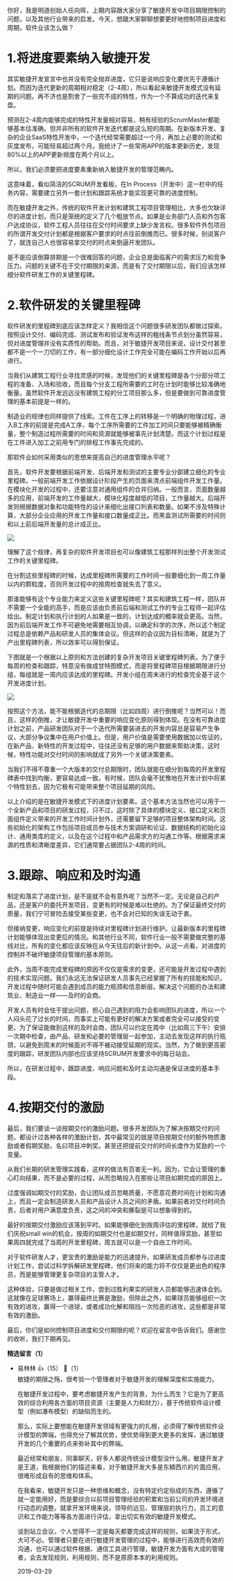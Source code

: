 你好，我是明道创始人任向晖，上期内容跟大家分享了敏捷开发中项目期限控制的问题，以及其他行业带来的启发。今天，想跟大家聊聊想要更好地控制项目进度和周期，软件业该怎么做？

# 1.将进度要素纳入敏捷开发

其实敏捷开发宣言中也并没有完全抛弃进度，它只是说响应变化要优先于遵循计划。而因为迭代更新的周期相对稳定（2-4周），所以看起来敏捷开发模式没有延期的问题。再不济也是割舍了一些完不成的特性，作为一个不算成功的迭代来复盘。

预测在2-4周内能够完成的特性开发量相对容易，稍有经验的ScrumMaster都能够基本估准确。但并非所有的软件开发迭代都是这么短的周期。在新版本开发、复杂的企业SaaS特性开发中，一个迭代经常需要超过一个月，再加上必要的测试和灰度发布，可能轻易超过两个月。我统计了一些常用APP的版本更新历史，发现80%以上的APP更新频度在两个月以上。

所以，我们必须要把进度要素重新纳入敏捷开发的管理范畴内。

这意味着，看似简洁的SCRUM开发看板，在In Process（开发中）这一栏中的任务内容，需要建立另外一套计划和跟踪系统才能实现更可靠的进度控制。

而在敏捷开发之外，传统的软件开发计划和建筑工程项目管理相比，大多也欠缺详尽的进度计划，而只是笼统的定义了几个粗放节点。如果是业务部门人员和外包客户达成协议，软件工程人员往往在交付时间要求上缺少发言权。很多软件外包项目的所谓开发交付计划都是根据客户要求的时点往前倒推而已。很多时候，别说客户了，就连自己人也很容易拿交付的时点来倒逼开发团队。

是不是应该倒算排期是一个很难回答的问题，企业总是面临客户的需求压力和竞争压力。问题的关键不在于交付期限的来源，而是有了交付期限以后，我们应该怎样细分软件研发工作的关键里程碑。

# 2.软件研发的关键里程碑

软件研发的里程碑到底应该怎样定义？我相信这个问题很多研发团队都做过探索。按照设计交付、编码完成、测试发布和验证发布这样的粗线条节点划分虽然容易，但对进度管理并没有实质性的帮助。而且，对于敏捷开发项目来说，设计交付甚至都不是一个一刀切的工作，有一部分细化设计工作完全可能在编码工作开始以后再进行。

当我们从建筑工程行业寻找灵感的时候，发现他们的关键里程碑是各个分部分项工程的准备、入场和验收，而且每个分支工程所需要的工时在计划时能够比较准确地衡量。虽然软件开发远远没有建筑工程的分工项目那么多，但是要做到可靠进度管理的基本前提是一样的。

制造业的规律也同样提供了线索。工件在工序上的转移是一个明确的物理过程，进入B工序的前提是完成A工序，每个工序所需要的工件加工时间只要能够被精确衡量，整个制造过程所需要的时间和资源就能够被事先计划清楚。而这个计划过程是在工件进入加工之前用专门的排程工作事先完成的。

那软件业如何采用类似的思想来提高自己的进度管理水平呢？

首先，软件开发要根据前端开发、后端开发和测试的主要专业分部建立细化的专业里程碑。一般前端开发工作依据设计阶段产生的页面来清点前端组件开发工作量。在模块化开发的过程中，还要注意对通用组件的合并归纳。一般而言，页面数量越多的应用，前端开发的工作量越大，模块化程度越低的项目，工作量越大。后端开发则根据数据对象和功能特性的设计来细化出接口列表和数量。如果不涉及特殊计算，大部分企业应用的开发工作量和接口数量成正比。而黑盒测试所需要的时间则和以上前后端开发量的总计成正比。

![](https://static001.geekbang.org/resource/image/b0/c4/b0db13f3ad73920c002c06220ecd1dc4.png?wh=933%2A672)

理解了这个规律，再复杂的软件开发项目也可以像建筑工程那样列出整个开发测试工作的关键里程碑。

在分割这些里程碑的时候，达成里程碑所需要的工作时间一般要细化到一周工作量以内的颗粒度，否则开发过程中的按周检查就失去了意义。

那谁能够有这个专业能力来定义这些关键里程碑呢？其实和建筑工程一样，团队并不需要一个全能的高手，而是应该由负责前后端和测试工作的专业工程师一起评估给出。制定计划和执行计划的人如果是一致的，计划达成的概率就会更高。当然，因为前后端开发工作不可避免地需要相互协调，以确定科学的次序，所以这个制定过程总是依赖产品和研发人员的集体会议。但这样的会议因为目标清晰，就是为了产出里程碑列表，所以效率可以得到保证。

下图就是一个根据以上原则和方法创建的复杂开发项目关键里程碑列表。为了便于每周的检查和跟踪，特意没有做成甘特图模式，而是将里程碑项目根据期限进行分组，每组就是一周内应该达成的里程碑。开发小组在周末进行的检查完全基于这个开发进度计划。

![](https://static001.geekbang.org/resource/image/e7/14/e7fc3c76e1c22a935dc54a7198fb4a14.png?wh=1004%2A747)

按照这个方法，能不能根据迭代的总期限（比如四周）进行倒推呢？当然可以！而且，这样的倒推，才让敏捷开发中重要的响应变化原则得到体现。在没有可靠进度计划之前，产品研发团队对于一个迭代所需要装进去的开发内容总是容易产生争议，大部分争议集中在用户价值上。但是，用户价值是需要使用数据加以佐证的，在新产品、新特性的开发过程中，往往还没有足够的用户数据来帮助决策，这时候，特性功能对交付时间的影响就成了另外一个关键决策要素。

当我们不得不尊重一个大版本的交付总期限时，团队就能在细分到每周的开发里程碑表中找到均衡，更容易达成一致。有时候，团队会毫不犹豫地在开发计划中将某个特性划去，因为它极有可能带来整个项目延期的风险。

以上介绍的是在敏捷开发模式下的进度计划要素。这个基本方法当然也可以用于一个全新产品和项目的研发过程，只不过，这时除了具体的模块定义、接口定义和页面组件定义带来的开发工作时间计划外，还需要留下足够的项目整体架构时间。这些初始化的架构工作包括项目成员参与技术方案调研和论证、数据结构的初始化设计、通用类库的定义，以及在这个过程中和产品需求方的沟通工作等。根据需求来源的性质和清晰度差异，它们通常要占据团队2-4周的时间。

# 3.跟踪、响应和及时沟通

制定和落实了进度计划，是不是就不会有意外呢？当然不一定。无论是自己的产品，还是客户的委托开发项目，变更有的时候是难以杜绝的。为了保证最终交付的质量，我们宁可冒险去接受某些变更，也不会对已知的失误无动于衷。

但接纳变更，响应变化的前提是持续对里程碑计划进行维护。让最新版本的里程碑计划能够体现出变更后的情况。和其他行业不同，软件行业一般不需要做完整的基线对比，所有的变化都应该反映在从今天往后的新计划中。从这一点看，对进度的控制并不破坏敏捷项目管理的基本原则。

此外，当周不能完成里程碑的原因不仅仅是需求的变更，还可能是开发过程中遇到的技术实现问题。我们永远无法保证研发人员事先已经掌握了所有的技能和知识，开发过程中随时可能会遇到成员的能力瓶颈和信息断层。解决这个问题的办法和建筑业、制造业一样——及时的会商。

开发人员有时会怯于提出问题，担心自己遇到的阻力会影响团队的进度，所以一个人闷头花了过长的时间，而事实上可能有更好的解决方案或者完全可以接受的变更。为了保证能做到这样的及时会商，团队可以约定在周中（比如周三下午）安排一次期中检查，由产品、研发和必要的管理层一起参加，主动去发现这样的执行瓶颈，以避免到周末的时候面对不得不被动接受延期的现实。当然，为了做到更高密度的跟踪，研发团队内部也应该坚持SCRUM开发要求中的每日站会。

所以，在研发过程中，跟踪进度、响应问题和及时主动沟通是保证进度的基本手段。

# 4.按期交付的激励

最后，我们要谈一谈按期交付的激励问题。很多开发团队为了解决按期交付的问题，都设计过各种各样的激励计划，其中最常见的就是项目按期交付的额外物质激励或者假期奖励，名曰项目冲刺奖。甚至还把提前交付的时间长度作为奖励的一个变量。

从我们长期的研发管理实践看，这样的做法有百害无一利。因为，它会让管理的重心盯向结果，而不是必要的过程，从而忽略投入在那些让项目如期完成的原因上。

过度强调如期交付的奖励，会让团队成员忽略质量，不愿意花费时间在计划和沟通上，而且一定会制造研发人员和产品设计人员之间的矛盾。如果前者对交付时间负责，后者对用户满意度负责，这之间的冲突和撕裂是可以想象得到的。

最好的按期交付激励应该落到平时。如果能够细化到按周评估的里程碑，就给了我们庆祝small win的机会，按周的如期交付也是如期交付，同样值得奖励，甚至如果周四就完成了当周的开发里程碑，周五就可以是一个自由工作时间。

对于软件研发人才，更宝贵的激励是能力的迅速提升。如果研发成员都参与过进度计划工作，尝试过科学拆解研发里程碑，他们将来的能力将不仅仅是更出色的程序员，而是能够管理更复杂项目的主管人才。

这种体验，只要是做过相关工作，尝到过胜利果实的研发人员都能够迅速体会到。这就像在足球赛场上，赢得最终比赛是激励，但除此之外，如果球员能够组织一次有效的进攻，赢得一个进球，或者成功化解和阻挡一次险恶的进攻，这些都是非常有效的激励。

最后，你们是如何控制项目进度和交付期限的呢？欢迎在留言中告诉我们。感谢您的收听，我们下期再见。
<div><strong>精选留言（1）</strong></div><ul>
<li><span>易林林</span> 👍（15） 💬（1）<div>敏捷的期限之殇，很考验一个管理者对于敏捷开发的理解深度和实施能力。

在敏捷开发过程中，要考虑敏捷开发产生的背景，为什么而生？它是为了更高效的综合利用各方面的项目资源（主要是人力和财力），基于传统软件设计模型（例如瀑布模型）的缺陷而生的。

那么，实际上要想能在敏捷开发领域有更强力的扎根，必须得了解传统软件设计模型的弊端，也得充分了解其优势，使优势得到更大更多的发挥，通过敏捷开发的几个重要的点来弥补其中的弊端。

最近经常和朋友、同事聊天，好多人都说传统设计模型没什么用，敏捷开发才是王道，我根据他们的描述来看，对于敏捷开发大多是东鳞西爪的片面应用，很难形成自有的思维和体系。

在我看来，敏捷开发只是一种思维和概念，没有特定约定俗成的东西，遵循了就一定能用好，而是要综合以前项目管理经验的积累和当前公司的开发环境进行动态的调整。就拿开发环境来说，领导的远见，管理层的执行力，员工的意识和工作能力等等各方面进行评估，拿出切实有效的敏捷开发模式。

谈到站立会议，个人觉得不一定是每天都要完成这样的规则，如果流于形式，大可不必。管理者只要在进行敏捷开发管理的过程中，能够进行高效而有效的沟通，也可以通过软件根据、通信工具进行管理，敏捷开发方面有大成的管理者，会去发现规则，利用规则，而不是原原本本的利用规则。</div>2019-03-29</li><br/>
</ul>